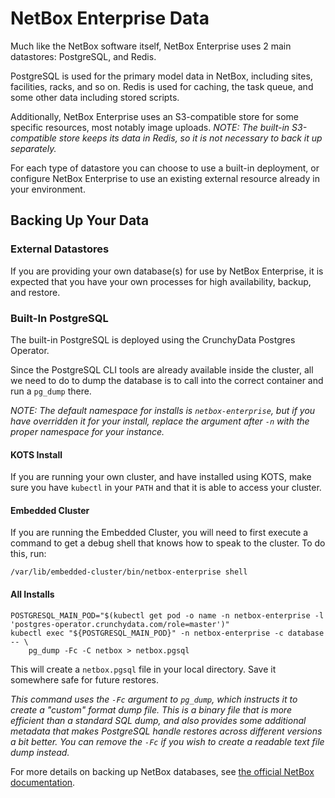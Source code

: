 # NetBox Enterprise Data

Much like the NetBox software itself, NetBox Enterprise uses 2 main datastores: PostgreSQL, and Redis.

PostgreSQL is used for the primary model data in NetBox, including sites, facilities, racks, and so on.
Redis is used for caching, the task queue, and some other data including stored scripts.

Additionally, NetBox Enterprise uses an S3-compatible store for some specific resources, most notably image uploads.
_NOTE: The built-in S3-compatible store keeps its data in Redis, so it is not necessary to back it up separately._

For each type of datastore you can choose to use a built-in deployment, or configure NetBox Enterprise to use an existing external resource already in your environment.

## Backing Up Your Data

### External Datastores

If you are providing your own database(s) for use by NetBox Enterprise, it is expected that you have your own processes for high availability, backup, and restore.

### Built-In PostgreSQL

The built-in PostgreSQL is deployed using the CrunchyData Postgres Operator.

Since the PostgreSQL CLI tools are already available inside the cluster, all we need to do to dump the database is to call into the correct container and run a `pg_dump` there.

_NOTE: The default namespace for installs is `netbox-enterprise`, but if you have overridden it for your install, replace the argument after `-n` with the proper namespace for your instance._

#### KOTS Install

If you are running your own cluster, and have installed using KOTS, make sure you have `kubectl` in your `PATH` and that it is able to access your cluster.

#### Embedded Cluster

If you are running the Embedded Cluster, you will need to first execute a command to get a debug shell that knows how to speak to the cluster.  To do this, run:

```shell
/var/lib/embedded-cluster/bin/netbox-enterprise shell
```

#### All Installs

```shell
POSTGRESQL_MAIN_POD="$(kubectl get pod -o name -n netbox-enterprise -l 'postgres-operator.crunchydata.com/role=master')"
kubectl exec "${POSTGRESQL_MAIN_POD}" -n netbox-enterprise -c database -- \
    pg_dump -Fc -C netbox > netbox.pgsql
```

This will create a `netbox.pgsql` file in your local directory.
Save it somewhere safe for future restores.

_This command uses the `-Fc` argument to `pg_dump`, which instructs it to create a "custom" format dump file.
This is a binary file that is more efficient than a standard SQL dump, and also provides some additional metadata that makes PostgreSQL handle restores across different versions a bit better.
You can remove the `-Fc` if you wish to create a readable text file dump instead._

For more details on backing up NetBox databases, see [the official NetBox documentation](https://netboxlabs.com/docs/netbox/en/stable/administration/replicating-netbox/).
